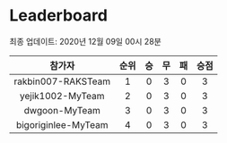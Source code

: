 # Leaderboard
최종 업데이트: 2020년 12월 09일 00시 28분




| 참가자 | 순위 | 승 | 무 | 패 | 승점 |
|:---:|:---:|:---:|:---:|:---:|:---:|
| rakbin007-RAKSTeam | 1 | 0 | 3 | 0 | 3 |
| yejik1002-MyTeam | 2 | 0 | 3 | 0 | 3 |
| dwgoon-MyTeam | 3 | 0 | 3 | 0 | 3 |
| bigoriginlee-MyTeam | 4 | 0 | 3 | 0 | 3 |